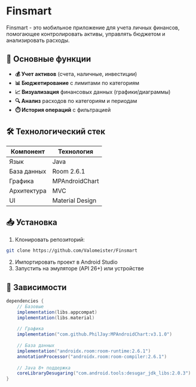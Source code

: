 # Finsmart

Finsmart - это мобильное приложение для учета личных финансов, помогающее контролировать активы, управлять бюджетом и анализировать расходы.

## 📱 Основные функции
- **💰 Учет активов** (счета, наличные, инвестиции)
- **📊 Бюджетирование** с лимитами по категориям
- **📈 Визуализация** финансовых данных (графики/диаграммы)
- **🔍 Анализ** расходов по категориям и периодам
- **⏱️ История операций** с фильтрацией

## 🛠 Технологический стек
| Компонент       | Технология       |
|----------------|-----------------|
| Язык           | Java            |
| База данных    | Room 2.6.1      |
| Графика        | MPAndroidChart  |
| Архитектура    | MVC             |
| UI             | Material Design |

## 📥 Установка
1. Клонировать репозиторий:
```bash
git clone https://github.com/Valomeister/Finsmart
```
2. Импортировать проект в Android Studio
3. Запустить на эмуляторе (API 26+) или устройстве

## 🧩 Зависимости
```gradle
dependencies {
    // Базовые
    implementation(libs.appcompat)
    implementation(libs.material)
    
    // Графика
    implementation("com.github.PhilJay:MPAndroidChart:v3.1.0")
    
    // База данных
    implementation("androidx.room:room-runtime:2.6.1")
    annotationProcessor("androidx.room:room-compiler:2.6.1")
    
    // Java 8+ поддержка
    coreLibraryDesugaring("com.android.tools:desugar_jdk_libs:2.0.3")
}
```